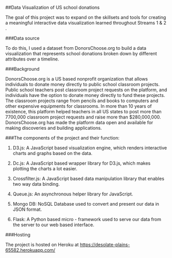 ##Data Visualization of US school donations

The goal of this project was to expand on the skillsets and tools for creating a 
meaningful interactive data visualization learned throughout Streams 1 & 2 . 

###Data source

To do this, I used a dataset from DonorsChoose.org to build a data visualization that
represents school donations broken down by different attributes over a timeline.

###Background

DonorsChoose.org is a US based nonprofit organization that allows individuals to
donate money directly to public school classroom projects. Public school teachers
post classroom project requests on the platform, and individuals have the option to
donate money directly to fund these projects. The classroom projects range from
pencils and books to computers and other expensive equipments for classrooms. In
more than 10 years of existence, this platform helped teachers in all US states to
post more than 7700,000 classroom project requests and raise more than
$280,000,000. DonorsChoose.org has made the platform data open and available
for making discoveries and building applications.

###The components of the project and their function:
1. D3.js: A JavaScript based visualization engine, which renders interactive
charts and graphs based on the data.

2. Dc.js: A JavaScript based wrapper library for D3.js, which makes plotting the
charts a lot easier.

3. Crossfilter.js: A JavaScript based data manipulation library that enables two
way data binding.

4. Queue.js: An asynchronous helper library for JavaScript.

5. Mongo DB: NoSQL Database used to convert and present our data in JSON
format.

6. Flask: A Python based micro - framework used to serve our data from the
server to our web based interface.

###Hosting

The project is hosted on Heroku at https://desolate-plains-65582.herokuapp.com/
